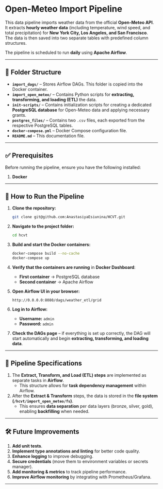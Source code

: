 # **Open-Meteo Import Pipeline**

This data pipeline imports weather data from the official **Open-Meteo API**.  
It extracts **hourly weather data** (including temperature, wind speed, and total precipitation) for **New York City, Los Angeles, and San Francisco**.  
The data is then saved into two separate tables with predefined column structures.

The pipeline is scheduled to run **daily** using **Apache Airflow**.

---

## **📁 Folder Structure**

- **`import_dags/`** – Stores Airflow DAGs. This folder is copied into the Docker container.
- **`import_open_meteo/`** – Contains Python scripts for **extracting, transforming, and loading (ETL)** the data.
- **`init-scripts/`** – Contains initialization scripts for creating a dedicated **PostgreSQL database** for Open-Meteo data and applying necessary grants.
- **`postgres_files/`** – Contains two `.csv` files, each exported from the respective PostgreSQL tables.
- **`docker-compose.yml`** – Docker Compose configuration file.
- **`README.md`** – This documentation file.

---

## **✅ Prerequisites**

Before running the pipeline, ensure you have the following installed:

1. **Docker**

---

## **🚀 How to Run the Pipeline**

1. **Clone the repository:**
   ```sh
   git clone git@github.com:AnastasiyaEsiunina/HCVT.git
   ```
2. **Navigate to the project folder:**
   ```sh
   cd hcvt
   ```
3. **Build and start the Docker containers:**
   ```sh
   docker-compose build --no-cache
   docker-compose up
   ```
4. **Verify that the containers are running** in **Docker Dashboard**:
   - **First container** → PostgreSQL database
   - **Second container** → Apache Airflow

5. **Open Airflow UI in your browser:**
   ```
   http://0.0.0.0:8080/dags/weather_etl/grid
   ```
6. **Log in to Airflow:**
   - **Username:** `admin`
   - **Password:** `admin`

7. **Check the DAGs page** – if everything is set up correctly, the DAG will start automatically and begin **extracting, transforming, and loading data**.

---

## **📌 Pipeline Specifications**

1. The **Extract, Transform, and Load (ETL) steps** are implemented as separate tasks in **Airflow**.
   - This structure allows for **task dependency management** within Airflow.
2. After the **Extract & Transform** steps, the data is stored in the **file system (`/hcvt/import_open_meteo/fs`)**.
   - This ensures **data separation** per data layers (bronze, silver, gold), enabling **backfilling** when needed.

---

## **🛠️ Future Improvements**

1. **Add unit tests**.
2. **Implement type annotations and linting** for better code quality.
3. **Enhance logging** to improve debugging.
4. **Secure credentials** (move them to environment variables or secrets manager).
5. **Add monitoring & metrics** to track pipeline performance.
6. **Improve Airflow monitoring** by integrating with Prometheus/Grafana.

---
